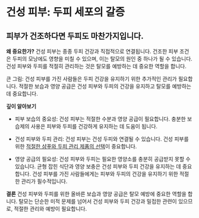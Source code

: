 ﻿

# 건성 피부: 두피 세포의 갈증

## 피부가 건조하다면 두피도 마찬가지입니다.

**왜 중요한가?** 
건성 피부는 종종 두피 건강과 직접적으로 연결됩니다. 건조한 피부 조건은 두피의 모낭에도 영향을 미칠 수 있으며, 이는 탈모의 원인 중 하나가 될 수 있습니다. 건성 피부와 두피를 적절히 관리하는 것은 탈모를 예방하는 데 중요한 역할을 합니다. 

큰 그림: 건성 피부를 가진 사람들은 두피 건강을 유지하기 위한 추가적인 관리가 필요합니다. 적절한 보습과 영양 공급은 건성 피부와 두피의 건강을 유지하고 탈모를 예방하는 데 중요합니다. 

**깊이 알아보기**

- 피부 보습의 중요성: 건성 피부는 적절한 수분과 영양 공급이 필요합니다. 충분한 보습제의 사용은 피부와 두피를 건강하게 유지하는 데 도움이 됩니다. 

- 건성 피부와 두피 관리: 건성 피부는 건성 두피와 연결될 수 있습니다. 건성 피부를 위한 [적절한 샴푸와 두피 관리 제품의 선택](/m03/m0304)이 중요합니다. 

- 영양 공급의 필요성: 건성 피부와 두피는 필요한 영양소를 충분히 공급받지 못할 수 있습니다. 균형 잡힌 식단과 영양 보충은 건성 피부와 두피 건강을 유지하는 데 중요합니다. 건성 피부를 가진 사람들에게는 피부와 두피의 건강을 유지하기 위한 적절한 관리가 필수적입니다. 

**결론**
건성 피부와 두피를 위한 올바른 보습과 영양 공급은 탈모 예방에 중요한 역할을 합니다. 탈모는 단순한 미적 문제를 넘어서 건성 피부와 두피 건강과 밀접한 관련이 있으므로, 적절한 관리와 예방이 필요합니다.
<!--stackedit_data:
eyJoaXN0b3J5IjpbLTE1NTk1NjMzNDZdfQ==
-->